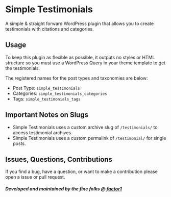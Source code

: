 # Simple Testimonials
A simple & straight forward WordPress plugin that allows you to create testimonials with citations and categories.

## Usage
To keep this plugin as flexible as possible, it outputs no styles or HTML structure
so you must use a WordPress Query in your theme template to get the testimonials.

The registered names for the post types and taxonomies are below:

- Post Type: `simple_testimonials`
- Categories: `simple_testimonials_categories`
- Tags: `simple_testimonials_tags`

## Important Notes on Slugs

- Simple Testimonials uses a custom archive slug of `/testimonials/` to access testimonial archives.
- Simple Testimonials uses a custom permalink of `/testimonial/` for single posts.

## Issues, Questions, Contributions
If you find a bug, have a question, or want to make a contribution please open a issue or pull request.

##### Developed and maintained by the fine folks @ [factor1](https://factor1studios.com)
